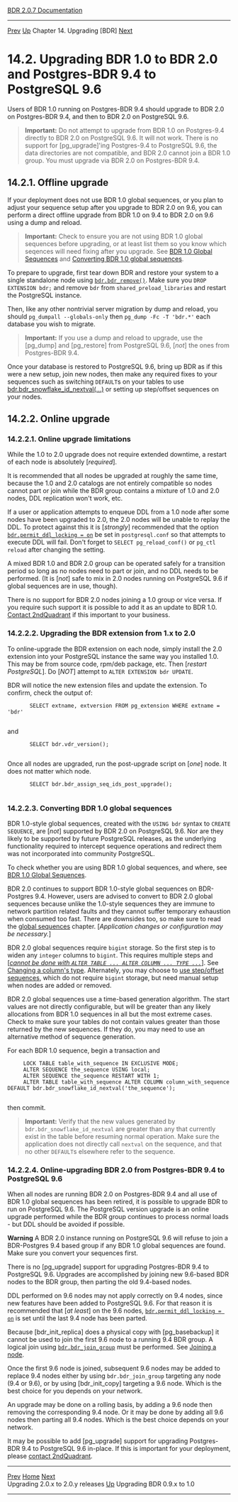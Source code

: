   [BDR 2.0.7 Documentation](README.md)                                                                                                                   
  ----------------------------------------------------------------------- ----------------------------------- ------------------------------------------- ----------------------------------------------------------------
  [Prev](x4421.md "Upgrading 2.0.x to 2.0.y releases")   [Up](upgrade.md)    Chapter 14. Upgrading [BDR]    [Next](x4537.md "Upgrading BDR 0.9.x to 1.0")  


# 14.2. Upgrading BDR 1.0 to BDR 2.0 and Postgres-BDR 9.4 to PostgreSQL 9.6

Users of BDR 1.0 running on Postgres-BDR 9.4 should upgrade to BDR 2.0
on Postgres-BDR 9.4, and then to BDR 2.0 on PostgreSQL 9.6.

> **Important:** Do not attempt to upgrade from BDR 1.0 on Postgres-9.4
> directly to BDR 2.0 on PostgreSQL 9.6. It will not work. There is no
> support for [pg_upgrade]\'ing Postgres-9.4 to PostgreSQL
> 9.6, the data directories are not compatible, and BDR 2.0 cannot join
> a BDR 1.0 group. You must upgrade via BDR 2.0 on Postgres-BDR 9.4.

## 14.2.1. Offline upgrade

If your deployment does not use BDR 1.0 global sequences, or you plan to
adjust your sequence setup after you upgrade to BDR 2.0 on 9.6, you can
perform a direct offline upgrade from BDR 1.0 on 9.4 to BDR 2.0 on 9.6
using a dump and reload.

> **Important:** Check to ensure you are not using BDR 1.0 global
> sequences before upgrading, or at least list them so you know which
> seqences will need fixing after you upgrade. See [BDR 1.0 Global
> Sequences](global-sequences-bdr10.md) and [Converting BDR 1.0 global
> sequences](x4424.md#UPGRADE-20-CONVERT-10-GLOBAL-SEQUENCES).

To prepare to upgrade, first tear down BDR and restore your system to a
single standalone node using
[`bdr.bdr_remove()`](node-management-disabling.md).
Make sure you `DROP EXTENSION bdr;` and remove `bdr`
from `shared_preload_libraries` and restart the PostgreSQL
instance.

Then, like any other nontrivial server migration by dump and reload, you
should `pg_dumpall --globals-only` then
`pg_dump -Fc -T 'bdr.*'` each database you wish to migrate.

> **Important:** If you use a dump and reload to upgrade, use the
> [pg_dump] and [pg_restore] from PostgreSQL
> 9.6, [*not*] the ones from Postgres-BDR 9.4.

Once your database is restored to PostgreSQL 9.6, bring up BDR as if
this were a new setup, join new nodes, then make any required fixes to
your sequences such as switching `DEFAULT`s on your tables to
use [bdr.bdr_snowflake_id_nextval(\...)](global-sequences.md) or setting up
step/offset sequences on your nodes.

## 14.2.2. Online upgrade

### 14.2.2.1. Online upgrade limitations

While the 1.0 to 2.0 upgrade does not require extended downtime, a
restart of each node is absolutely [*required*].

It is recommended that all nodes be upgraded at roughly the same time,
because the 1.0 and 2.0 catalogs are not entirely compatible so nodes
cannot part or join while the BDR group contains a mixture of 1.0 and
2.0 nodes, DDL replication won\'t work, etc.

If a user or application attempts to enqueue DDL from a 1.0 node after
some nodes have been upgraded to 2.0, the 2.0 nodes will be unable to
replay the DDL. To protect against this it is [*strongly*]
recommended that the option
[`bdr.permit_ddl_locking = on`](bdr-configuration-variables.md#GUC-BDR-PERMIT-DDL-LOCKING)
be set in `postgresql.conf` so that attempts to execute DDL
will fail. Don\'t forget to `SELECT pg_reload_conf()` or
`pg_ctl reload` after changing the setting.

A mixed BDR 1.0 and BDR 2.0 group can be operated safely for a
transition period so long as no nodes need to part or join, and no DDL
needs to be performed. (It is [*not*] safe to mix in 2.0
nodes running on PostgreSQL 9.6 if global sequences are in use, though).

There is no support for BDR 2.0 nodes joining a 1.0 group or vice versa.
If you require such support it is possible to add it as an update to BDR
1.0. [Contact 2ndQuadrant](http://2ndquadrant.com) if
this important to your business.

### 14.2.2.2. Upgrading the BDR extension from 1.x to 2.0

To online-upgrade the BDR extension on each node, simply install the 2.0
extension into your PostgreSQL instance the same way you installed 1.0.
This may be from source code, rpm/deb package, etc. Then [*restart
PostgreSQL*]. Do [*NOT*] attempt to
`ALTER EXTENSION bdr UPDATE`.

BDR will notice the new extension files and update the extension. To
confirm, check the output of:

``` PROGRAMLISTING
       SELECT extname, extversion FROM pg_extension WHERE extname = 'bdr'
     
```

and

``` PROGRAMLISTING
       SELECT bdr.vdr_version();
     
```

Once all nodes are upgraded, run the post-upgrade script on
[*one*] node. It does not matter which node.

``` PROGRAMLISTING
       SELECT bdr.bdr_assign_seq_ids_post_upgrade();
     
```

### 14.2.2.3. Converting BDR 1.0 global sequences

BDR 1.0-style global sequences, created with the `USING bdr`
syntax to `CREATE SEQUENCE`, are [*not*] supported
by BDR 2.0 on PostgreSQL 9.6. Nor are they likely to be supported by
future PostgreSQL releases, as the underlying functionality required to
intercept sequence operations and redirect them was not incorporated
into community PostgreSQL.

To check whether you are using BDR 1.0 global sequences, and where, see
[BDR 1.0 Global Sequences](global-sequences-bdr10.md).

BDR 2.0 continues to support BDR 1.0-style global sequences on
BDR-Postgres 9.4. However, users are advised to convert to BDR 2.0
global sequences because unlike the 1.0-style sequences they are immune
to network partition related faults and they cannot suffer temporary
exhaustion when consumed too fast. There are downsides too, so make sure
to read the [global sequences](global-sequences.md) chapter.
[*Application changes or configuration may be necessary.*]

BDR 2.0 global sequences require `bigint` storage. So the
first step is to widen any `integer` columns to `bigint`.
This requires multiple steps and [*[cannot be done with
`ALTER TABLE ... ALTER COLUMN ... TYPE ...`](ddl-replication-statements.md#DDL-REPLICATION-RESTRICTED-COMMANDS)*].
See [Changing a column\'s
type](ddl-replication-statements.md#DDL-REPLICATION-ALTERTYPE).
Alternately, you may choose to [use step/offset
sequences](global-sequences-alternatives.md), which do not require
`bigint` storage, but need manual setup when nodes are added or
removed.

BDR 2.0 global sequences use a time-based generation algorithm. The
start values are not directly configurable, but will be greater than any
likely allocations from BDR 1.0 sequences in all but the most extreme
cases. Check to make sure your tables do not contain values greater than
those returned by the new sequences. If they do, you may need to use an
alternative method of sequence generation.

For each BDR 1.0 sequence, begin a transaction and

``` PROGRAMLISTING
     LOCK TABLE table_with_sequence IN EXCLUSIVE MODE;
     ALTER SEQUENCE the_sequence USING local;
     ALTER SEQUENCE the_sequence RESTART WITH 1;
     ALTER TABLE table_with_sequence ALTER COLUMN column_with_sequence DEFAULT bdr.bdr_snowflake_id_nextval('the_sequence');
     
```

then commit.

> **Important:** Verify that the new values generated by
> `bdr.bdr_snowflake_id_nextval` are greater than any that
> currently exist in the table before resuming normal operation. Make
> sure the application does not directly call `nextval` on
> the sequence, and that no other `DEFAULT`s elsewhere refer
> to the sequence.

### 14.2.2.4. Online-upgrading BDR 2.0 from Postgres-BDR 9.4 to PostgreSQL 9.6

When all nodes are running BDR 2.0 on Postgres-BDR 9.4 and all use of
BDR 1.0 global sequences has been retired, it is possible to upgrade BDR
to run on PostgreSQL 9.6. The PostgreSQL version upgrade is an online
upgrade performed while the BDR group continues to process normal
loads - but DDL should be avoided if possible.

  **Warning**
  A BDR 2.0 instance running on PostgreSQL 9.6 will refuse to join a BDR-Postgres 9.4 based group if any BDR 1.0 global sequences are found. Make sure you convert your sequences first.

There is no [pg_upgrade] support for upgrading
Postgres-BDR 9.4 to PostgreSQL 9.6. Upgrades are accomplished by joining
new 9.6-based BDR nodes to the BDR group, then parting the old 9.4-based
nodes.

DDL performed on 9.6 nodes may not apply correctly on 9.4 nodes, since
new features have been added to PostgreSQL 9.6. For that reason it is
recommended that [*at least*] on the 9.6 nodes,
[`bdr.permit_ddl_locking = on`](bdr-configuration-variables.md#GUC-BDR-PERMIT-DDL-LOCKING)
is set until the last 9.4 node has been parted.

Because [bdr_init_replica] does a physical copy with
[pg_basebackup] it cannot be used to join the first 9.6
node to a running 9.4 BDR group. A logical join using
[`bdr.bdr_join_group`](functions-node-mgmt.md#FUNCTION-BDR-JOIN-GROUP)
must be performed. See [Joining a node](node-management-joining.md).

Once the first 9.6 node is joined, subsequent 9.6 nodes may be added to
replace 9.4 nodes either by using `bdr.bdr_join_group`
targeting any node (9.4 or 9.6), or by using
[bdr_init_copy] targeting a 9.6 node. Which is the best
choice for you depends on your network.

An upgrade may be done on a rolling basis, by adding a 9.6 node then
removing the corresponding 9.4 node. Or it may be done by adding all 9.6
nodes then parting all 9.4 nodes. Which is the best choice depends on
your network.

It may be possible to add [pg_upgrade] support for
upgrading Postgres-BDR 9.4 to PostgreSQL 9.6 in-place. If this is
important for your deployment, please [contact
2ndQuadrant](http://2ndquadrant.com).



  ----------------------------------- ----------------------------------- -----------------------------------
  [Prev](x4421.md)    [Home](README.md)    [Next](x4537.md)  
  Upgrading 2.0.x to 2.0.y releases    [Up](upgrade.md)           Upgrading BDR 0.9.x to 1.0
  ----------------------------------- ----------------------------------- -----------------------------------
